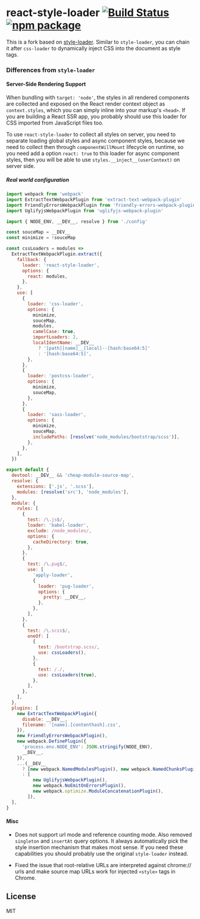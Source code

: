 # react-style-loader [![Build Status](https://circleci.com/gh/JounQin/react-style-loader/tree/master.svg?style=shield)](https://circleci.com/gh/JounQin/react-style-loader/tree/master) [![npm package](https://img.shields.io/npm/v/react-style-loader.svg)](https://www.npmjs.com/package/react-style-loader)

This is a fork based on [style-loader](https://github.com/webpack/style-loader). Similar to `style-loader`, you can chain it after `css-loader` to dynamically inject CSS into the document as style tags.

### Differences from `style-loader`

#### Server-Side Rendering Support

When bundling with `target: 'node'`, the styles in all rendered components are collected and exposed on the React render context object as `context.styles`, which you can simply inline into your markup's `<head>`. If you are building a React SSR app, you probably should use this loader for CSS imported from JavaScript files too.

To use `react-style-loader` to collect all styles on server, you need to separate loading global styles and async component styles, because we need to collect then through `componentWillMount` lifecycle on runtime, so you need add a option `react: true` to this loader for async component styles, then you will be able to use `styles.__inject__(userContext)` on server side.

##### Real world configuration

```js
import webpack from 'webpack'
import ExtractTextWebpackPlugin from 'extract-text-webpack-plugin'
import FriendlyErrorsWebpackPlugin from 'friendly-errors-webpack-plugin'
import UglifyjsWebpackPlugin from 'uglifyjs-webpack-plugin'

import { NODE_ENV, __DEV__, resolve } from './config'

const souceMap = __DEV__
const minimize = !souceMap

const cssLoaders = modules =>
  ExtractTextWebpackPlugin.extract({
    fallback: {
      loader: 'react-style-loader',
      options: {
        react: modules,
      },
    },
    use: [
      {
        loader: 'css-loader',
        options: {
          minimize,
          souceMap,
          modules,
          camelCase: true,
          importLoaders: 2,
          localIdentName: __DEV__
            ? '[path][name]__[local]--[hash:base64:5]'
            : '[hash:base64:5]',
        },
      },
      {
        loader: 'postcss-loader',
        options: {
          minimize,
          souceMap,
        },
      },
      {
        loader: 'sass-loader',
        options: {
          minimize,
          souceMap,
          includePaths: [resolve('node_modules/bootstrap/scss')],
        },
      },
    ],
  })

export default {
  devtool: __DEV__ && 'cheap-module-source-map',
  resolve: {
    extensions: ['.js', '.scss'],
    modules: [resolve('src'), 'node_modules'],
  },
  module: {
    rules: [
      {
        test: /\.js$/,
        loader: 'babel-loader',
        exclude: /node_modules/,
        options: {
          cacheDirectory: true,
        },
      },
      {
        test: /\.pug$/,
        use: [
          'apply-loader',
          {
            loader: 'pug-loader',
            options: {
              pretty: __DEV__,
            },
          },
        ],
      },
      {
        test: /\.scss$/,
        oneOf: [
          {
            test: /bootstrap.scss/,
            use: cssLoaders(),
          },
          {
            test: /./,
            use: cssLoaders(true),
          },
        ],
      },
    ],
  },
  plugins: [
    new ExtractTextWebpackPlugin({
      disable: __DEV__,
      filename: '[name].[contenthash].css',
    }),
    new FriendlyErrorsWebpackPlugin(),
    new webpack.DefinePlugin({
      'process.env.NODE_ENV': JSON.stringify(NODE_ENV),
      __DEV__,
    }),
    ...(__DEV__
      ? [new webpack.NamedModulesPlugin(), new webpack.NamedChunksPlugin()]
      : [
          new UglifyjsWebpackPlugin(),
          new webpack.NoEmitOnErrorsPlugin(),
          new webpack.optimize.ModuleConcatenationPlugin(),
        ]),
  ],
}
```

#### Misc

- Does not support url mode and reference counting mode. Also removed `singleton` and `insertAt` query options. It always automatically pick the style insertion mechanism that makes most sense. If you need these capabilities you should probably use the original `style-loader` instead.

- Fixed the issue that root-relative URLs are interpreted against chrome:// urls and make source map URLs work for injected `<style>` tags in Chrome.

## License

MIT
